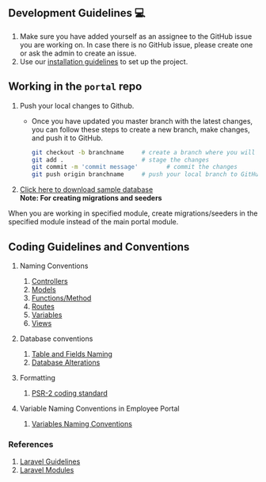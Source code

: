 ## Development Guidelines :computer:
1. Make sure you have added yourself as an assignee to the GitHub issue you are working on. In case there is no GitHub issue, please create one or ask the admin to create an issue.
2. Use our [installation guidelines](./installation.md) to set up the project.


## Working in the `portal` repo
1. Push your local changes to Github.
    * Once you have updated you master branch with the latest changes, you can follow these steps to create a new branch, make changes, and push it to GitHub.

        ```sh
        git checkout -b branchname     # create a branch where you will commit your changes
        git add .                      # stage the changes
        git commit -m 'commit message'        # commit the changes
        git push origin branchname     # push your local branch to GitHub and then create a Pull Request
        ```
2. [Click here to download sample database](https://drive.google.com/file/d/1LQ2Cqd9dbY8G1WqsbfmF2D5h8rMarKjm/view?usp=sharing)        
**Note: For creating migrations and seeders**

When you are working in specified module, create migrations/seeders in the specified module instead of the main portal module.

## Coding Guidelines and Conventions

1. Naming Conventions
    1. [Controllers](https://webdevetc.com/blog/laravel-naming-conventions#section_naming-controllers)
    2. [Models](https://webdevetc.com/blog/laravel-naming-conventions#section_naming-conventions-for-models)
    3. [Functions/Method](https://xqsit.github.io/laravel-coding-guidelines/docs/naming-conventions/)
    4. [Routes](https://xqsit.github.io/laravel-coding-guidelines/docs/naming-conventions/)
    5. [Variables](https://webdevetc.com/blog/laravel-naming-conventions#section_variables)
    6. [Views](https://webdevetc.com/blog/laravel-naming-conventions#section_blade-view-files)

2. Database conventions
    1. [Table and Fields Naming](https://www.geeksforgeeks.org/database-table-and-column-naming-conventions/)
    2. [Database Alterations](https://www.w3resource.com/sql/sql-basic/basic-create-database.php)

3. Formatting
    1. [PSR-2 coding standard](https://www.php-fig.org/psr/psr-2/)

4. Variable Naming Conventions in Employee Portal
    1. [Variables Naming Conventions](./variable-naming-convention.md)

### References
1. [Laravel Guidelines](https://github.com/ColoredCow/resources/tree/master/laravel)
2. [Laravel Modules](https://nwidart.com/laravel-modules/v6/introduction)